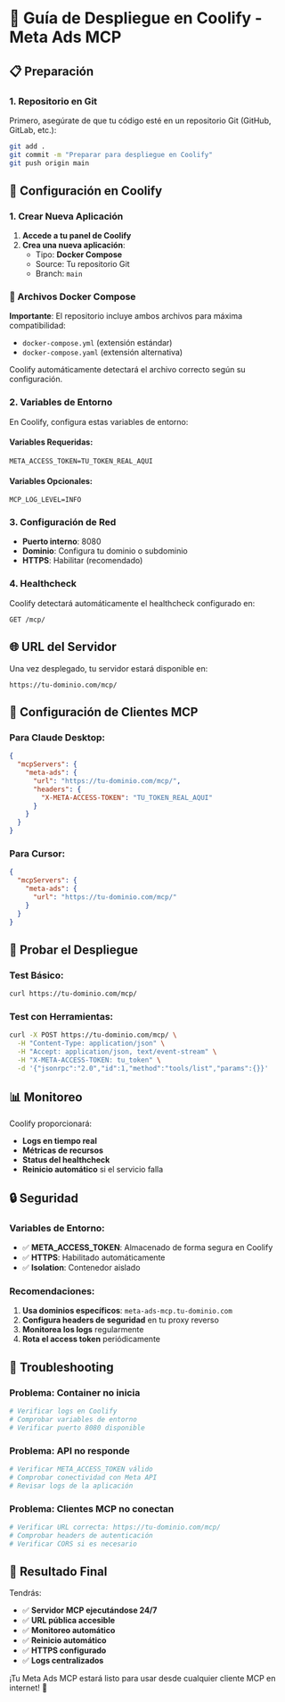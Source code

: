 # 🚀 Guía de Despliegue en Coolify - Meta Ads MCP

## 📋 Preparación

### 1. Repositorio en Git
Primero, asegúrate de que tu código esté en un repositorio Git (GitHub, GitLab, etc.):

```bash
git add .
git commit -m "Preparar para despliegue en Coolify"
git push origin main
```

## 🔧 Configuración en Coolify

### 1. Crear Nueva Aplicación
1. **Accede a tu panel de Coolify**
2. **Crea una nueva aplicación**:
   - Tipo: **Docker Compose**
   - Source: Tu repositorio Git
   - Branch: `main`

### 📁 Archivos Docker Compose
**Importante**: El repositorio incluye ambos archivos para máxima compatibilidad:
- `docker-compose.yml` (extensión estándar)
- `docker-compose.yaml` (extensión alternativa)

Coolify automáticamente detectará el archivo correcto según su configuración.

### 2. Variables de Entorno
En Coolify, configura estas variables de entorno:

#### Variables Requeridas:
```env
META_ACCESS_TOKEN=TU_TOKEN_REAL_AQUI
```

#### Variables Opcionales:
```env
MCP_LOG_LEVEL=INFO
```

### 3. Configuración de Red
- **Puerto interno**: 8080
- **Dominio**: Configura tu dominio o subdominio
- **HTTPS**: Habilitar (recomendado)

### 4. Healthcheck
Coolify detectará automáticamente el healthcheck configurado en:
```
GET /mcp/
```

## 🌐 URL del Servidor

Una vez desplegado, tu servidor estará disponible en:
```
https://tu-dominio.com/mcp/
```

## 🔗 Configuración de Clientes MCP

### Para Claude Desktop:
```json
{
  "mcpServers": {
    "meta-ads": {
      "url": "https://tu-dominio.com/mcp/",
      "headers": {
        "X-META-ACCESS-TOKEN": "TU_TOKEN_REAL_AQUI"
      }
    }
  }
}
```

### Para Cursor:
```json
{
  "mcpServers": {
    "meta-ads": {
      "url": "https://tu-dominio.com/mcp/"
    }
  }
}
```

## 🧪 Probar el Despliegue

### Test Básico:
```bash
curl https://tu-dominio.com/mcp/
```

### Test con Herramientas:
```bash
curl -X POST https://tu-dominio.com/mcp/ \
  -H "Content-Type: application/json" \
  -H "Accept: application/json, text/event-stream" \
  -H "X-META-ACCESS-TOKEN: tu_token" \
  -d '{"jsonrpc":"2.0","id":1,"method":"tools/list","params":{}}'
```

## 📊 Monitoreo

Coolify proporcionará:
- **Logs en tiempo real**
- **Métricas de recursos**
- **Status del healthcheck**
- **Reinicio automático** si el servicio falla

## 🔒 Seguridad

### Variables de Entorno:
- ✅ **META_ACCESS_TOKEN**: Almacenado de forma segura en Coolify
- ✅ **HTTPS**: Habilitado automáticamente
- ✅ **Isolation**: Contenedor aislado

### Recomendaciones:
1. **Usa dominios específicos**: `meta-ads-mcp.tu-dominio.com`
2. **Configura headers de seguridad** en tu proxy reverso
3. **Monitorea los logs** regularmente
4. **Rota el access token** periódicamente

## 🔧 Troubleshooting

### Problema: Container no inicia
```bash
# Verificar logs en Coolify
# Comprobar variables de entorno
# Verificar puerto 8080 disponible
```

### Problema: API no responde
```bash
# Verificar META_ACCESS_TOKEN válido
# Comprobar conectividad con Meta API
# Revisar logs de la aplicación
```

### Problema: Clientes MCP no conectan
```bash
# Verificar URL correcta: https://tu-dominio.com/mcp/
# Comprobar headers de autenticación
# Verificar CORS si es necesario
```

## 🎯 Resultado Final

Tendrás:
- ✅ **Servidor MCP ejecutándose 24/7**
- ✅ **URL pública accesible**
- ✅ **Monitoreo automático**
- ✅ **Reinicio automático**
- ✅ **HTTPS configurado**
- ✅ **Logs centralizados**

¡Tu Meta Ads MCP estará listo para usar desde cualquier cliente MCP en internet! 🚀
